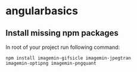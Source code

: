 angularbasics
=============


Install missing npm packages
----------------------------
In root of your project run following command:

<code>npm install imagemin-gifsicle imagemin-jpegtran imagemin-optipng imagemin-pngquant</code>

